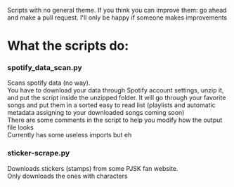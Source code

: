 Scripts with no general theme. If you think you can improve them: go ahead and make a pull request. I'll only be happy if someone makes improvements

# What the scripts do:

### spotify_data_scan.py
Scans spotify data (no way).  
You have to download your data through Spotify account settings, unzip it, and put the script inside the unzipped folder. It will go through your favorite songs and put them in a sorted easy to read list (playlists and automatic metadata assigning to your downloaded songs coming soon)  
There are some comments in the script to help you modify how the output file looks  
Currently has some useless imports but eh

### sticker-scrape.py
Downloads stickers (stamps) from some PJSK fan website.  
Only downloads the ones with characters